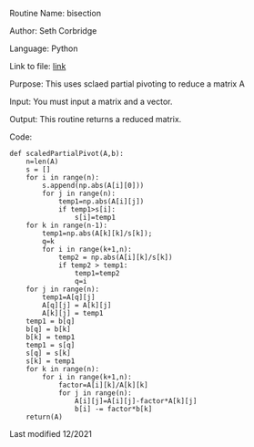 Routine Name: bisection

Author: Seth Corbridge

Language: Python

Link to file: [link](https://github.com/SethCorb/math4610/blob/8b40911bc14e1a378849802ab5b3bc9fb9e13a24/software/LUDecomp.py)

Purpose: This uses sclaed partial pivoting to reduce a matrix A 

Input: You must input a matrix and a vector.

Output: This routine returns a reduced matrix.

Code:
```
def scaledPartialPivot(A,b):
    n=len(A)
    s = []
    for i in range(n):
        s.append(np.abs(A[i][0]))
        for j in range(n):
            temp1=np.abs(A[i][j])
            if temp1>s[i]:
                s[i]=temp1
    for k in range(n-1):
        temp1=np.abs(A[k][k]/s[k]);
        q=k
        for i in range(k+1,n):
            temp2 = np.abs(A[i][k]/s[k])
            if temp2 > temp1:
                temp1=temp2
                q=i
    for j in range(n):
        temp1=A[q][j]
        A[q][j] = A[k][j]
        A[k][j] = temp1
    temp1 = b[q]
    b[q] = b[k]
    b[k] = temp1
    temp1 = s[q]
    s[q] = s[k]
    s[k] = temp1
    for k in range(n):
        for i in range(k+1,n):
            factor=A[i][k]/A[k][k]
            for j in range(n):
                A[i][j]=A[i][j]-factor*A[k][j]
                b[i] -= factor*b[k]
    return(A)
```
Last modified 12/2021
